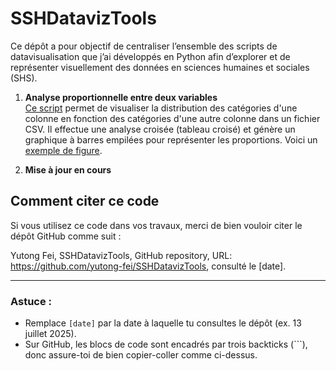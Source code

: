 # SSHDatavizTools

Ce dépôt a pour objectif de centraliser l’ensemble des scripts de datavisualisation que j’ai développés en Python afin d’explorer et de représenter visuellement des données en sciences humaines et sociales (SHS).

1. **Analyse proportionnelle entre deux variables**  
[Ce script](cross_analysis/cross_category_distribution_plot.py) permet de visualiser la distribution des catégories d'une colonne en fonction des catégories d'une autre colonne dans un fichier CSV. Il effectue une analyse croisée (tableau croisé) et génère un graphique à barres empilées pour représenter les proportions. Voici un [exemple de figure](cross_analysis/fig-cross-analysis.png).

2. **Mise à jour en cours** 


## Comment citer ce code

Si vous utilisez ce code dans vos travaux, merci de bien vouloir citer le dépôt GitHub comme suit :

Yutong Fei, SSHDatavizTools, GitHub repository, URL: https://github.com/yutong-fei/SSHDatavizTools, consulté le [date].

---

### Astuce :  

- Remplace `[date]` par la date à laquelle tu consultes le dépôt (ex. 13 juillet 2025).  
- Sur GitHub, les blocs de code sont encadrés par trois backticks (```), donc assure-toi de bien copier-coller comme ci-dessus.
